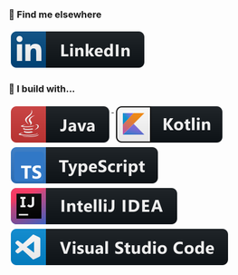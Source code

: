 ### 📢 Find me elsewhere

  <a href="https://www.linkedin.com/in/alexhedley/">
    <img src="https://raw.githubusercontent.com/alex-hedley/alex-hedley/main/images/linkedin.svg" alt="LinkedIn" style="vertical-align:top; margin:4px">
  </a>

### 🚧 I build with...

  <a href="https://www.java.com/en/">
    <img src="https://raw.githubusercontent.com/alex-hedley/alex-hedley/main/images/java.svg" alt="Java" style="vertical-align:top; margin:4px">
  </a>

  <a href="https://kotlinlang.org">
    <img src="https://raw.githubusercontent.com/alex-hedley/alex-hedley/main/images/kotlin.svg" alt="Kotlin" style="vertical-align:top; margin:4px">
  </a>

  <a href="https://www.typescriptlang.org">
    <img src="https://raw.githubusercontent.com/alex-hedley/alex-hedley/main/images/typescript.svg" alt="TypeScript" style="vertical-align:top; margin:4px">
  </a>

  <a href="https://www.jetbrains.com/idea/">
    <img src="https://raw.githubusercontent.com/alex-hedley/alex-hedley/main/images/jetbrains_intellij.svg" alt="IntelliJ IDEA" style="vertical-align:top; margin:4px">
  </a>

  <a href="https://code.visualstudio.com">
    <img src="https://raw.githubusercontent.com/alex-hedley/alex-hedley/main/images/visualstudio_code.svg" alt="VSCode" style="vertical-align:top; margin:4px">
  </a>

<!--
### Hi there 👋

**alex-hedley/alex-hedley** is a ✨ _special_ ✨ repository because its `README.md` (this file) appears on your GitHub profile.

Here are some ideas to get you started:

- 🔭 I’m currently working on ...
- 🌱 I’m currently learning ...
- 👯 I’m looking to collaborate on ...
- 🤔 I’m looking for help with ...
- 💬 Ask me about ...
- 📫 How to reach me: ...
- 😄 Pronouns: ...
- ⚡ Fun fact: ...
-->
